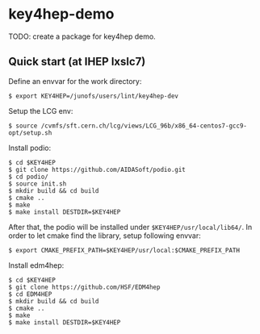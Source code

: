 # key4hep-demo

TODO: create a package for key4hep demo.

## Quick start (at IHEP lxslc7)

Define an envvar for the work directory:
```
$ export KEY4HEP=/junofs/users/lint/key4hep-dev
```

Setup the LCG env:
```
$ source /cvmfs/sft.cern.ch/lcg/views/LCG_96b/x86_64-centos7-gcc9-opt/setup.sh
```

Install podio:
```
$ cd $KEY4HEP
$ git clone https://github.com/AIDASoft/podio.git
$ cd podio/
$ source init.sh
$ mkdir build && cd build
$ cmake ..
$ make
$ make install DESTDIR=$KEY4HEP
```

After that, the podio will be installed under `$KEY4HEP/usr/local/lib64/`.
In order to let cmake find the library, setup following envvar:
```
$ export CMAKE_PREFIX_PATH=$KEY4HEP/usr/local:$CMAKE_PREFIX_PATH
```

Install edm4hep:
```
$ cd $KEY4HEP
$ git clone https://github.com/HSF/EDM4hep
$ cd EDM4HEP
$ mkdir build && cd build
$ cmake ..
$ make
$ make install DESTDIR=$KEY4HEP
```

